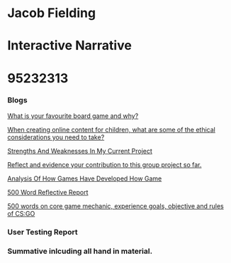 # Jacob Fielding
# Interactive Narrative
# 95232313
### Blogs

[What is your favourite board game and why?](https://medium.com/@j.fielding/term-3-week-1-my-favourite-board-game-and-why-ee80cb216b8a) 

[When creating online content for children, what are some of the ethical considerations you need to take?](https://medium.com/@j.fielding/term-3-week-2-when-creating-online-content-for-children-what-are-some-of-the-ethical-adaad5581ba9) 

[Strengths And Weaknesses In My Current Project]()  

[Reflect and evidence your contribution to this group project so far.]()

[Analysis Of How Games Have Developed How Game]() 

[500 Word Reflective Report]() 

[500 words on core game mechanic, experience goals, objective and rules of CS:GO]()

### User Testing Report
### Summative inlcuding all hand in material.
###
